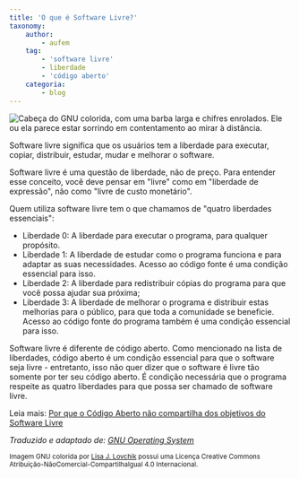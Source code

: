 ```yaml
---
title: 'O que é Software Livre?'
taxonomy:
    author:
        - aufem
    tag:
        - 'software livre'
        - liberdade
        - 'código aberto'
    categoria:
        - blog
---
```


![Cabeça do GNU colorida, com uma barba larga e chifres enrolados. Ele ou ela parece estar sorrindo em contentamento ao mirar à distância.](../../../images/gnu_head_colour_large.png)

Software livre significa que os usuários tem a liberdade para executar, copiar, distribuir, estudar, mudar e melhorar o software.

Software livre é uma questão de liberdade, não de preço. Para entender esse conceito, você deve pensar em "livre" como em "liberdade de expressão", não como "livre de custo monetário".

Quem utiliza software livre tem o que chamamos de "quatro liberdades essenciais":

* Liberdade 0: A liberdade para executar o programa, para qualquer propósito.
* Liberdade 1: A liberdade de estudar como o programa funciona e para adaptar as suas necessidades. Acesso ao código fonte é uma condição essencial para isso.
* Liberdade 2: A liberdade para redistribuir cópias do programa para que você possa ajudar sua próxima;
* Liberdade 3: A liberdade de melhorar o programa e distribuir estas melhorias para o público, para que toda a comunidade se beneficie. Acesso ao código fonte do programa também é uma condição essencial para isso.

Software livre é diferente de código aberto. Como mencionado na lista de liberdades, código aberto é um condição essencial para que o software seja livre - entretanto, isso não quer dizer que o software é livre tão somente por ter seu código aberto. É condição necessária que o programa respeite as quatro liberdades para que possa ser chamado de software livre.

Leia mais:
[Por que o Código Aberto não compartilha dos objetivos do Software Livre](https://www.gnu.org/philosophy/open-source-misses-the-point.html)

*Traduzido e adaptado de:
[GNU Operating System](https://www.gnu.org/)*

<small>Imagem GNU colorida por [Lisa J. Lovchik](https://www.gnu.org/graphics/lovchik-gnu.html) possui uma Licença Creative Commons Atribuição-NãoComercial-CompartilhaIgual 4.0 Internacional.</small>